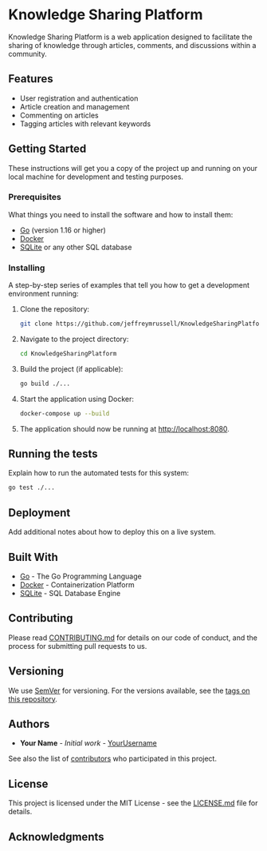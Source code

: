 # Knowledge Sharing Platform

Knowledge Sharing Platform is a web application designed to facilitate the sharing of knowledge through articles, comments, and discussions within a community.

## Features

- User registration and authentication
- Article creation and management
- Commenting on articles
- Tagging articles with relevant keywords

## Getting Started

These instructions will get you a copy of the project up and running on your local machine for development and testing purposes.

### Prerequisites

What things you need to install the software and how to install them:

- [Go](https://golang.org/dl/) (version 1.16 or higher)
- [Docker](https://www.docker.com/products/docker-desktop)
- [SQLite](https://www.sqlite.org/download.html) or any other SQL database

### Installing

A step-by-step series of examples that tell you how to get a development environment running:

1. Clone the repository:
   ```sh
   git clone https://github.com/jeffreymrussell/KnowledgeSharingPlatform.git
   ```

2. Navigate to the project directory:
   ```sh
   cd KnowledgeSharingPlatform
   ```

3. Build the project (if applicable):
   ```sh
   go build ./...
   ```

4. Start the application using Docker:
   ```sh
   docker-compose up --build
   ```

5. The application should now be running at [http://localhost:8080](http://localhost:8080).

## Running the tests

Explain how to run the automated tests for this system:

```sh
go test ./...
```

## Deployment

Add additional notes about how to deploy this on a live system.

## Built With

- [Go](https://golang.org/) - The Go Programming Language
- [Docker](https://www.docker.com/) - Containerization Platform
- [SQLite](https://www.sqlite.org/) - SQL Database Engine

## Contributing

Please read [CONTRIBUTING.md](CONTRIBUTING.md) for details on our code of conduct, and the process for submitting pull requests to us.

## Versioning

We use [SemVer](http://semver.org/) for versioning. For the versions available, see the [tags on this repository](https://github.com/jeffreymrussell/KnowledgeSharingPlatform/tags).

## Authors

- **Your Name** - *Initial work* - [YourUsername](https://github.com/YourUsername)

See also the list of [contributors](https://github.com/jeffreymrussell/KnowledgeSharingPlatform/contributors) who participated in this project.

## License

This project is licensed under the MIT License - see the [LICENSE.md](LICENSE.md) file for details.

## Acknowledgments

